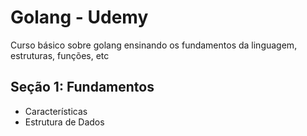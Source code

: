 # Golang - Udemy

Curso básico sobre golang ensinando os fundamentos da linguagem, estruturas, funções, etc

## Seção 1: Fundamentos

- Características
- Estrutura de Dados
